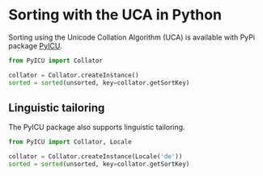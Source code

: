 # Sorting with the UCA in Python

Sorting using the Unicode Collation Algorithm (UCA) is available with PyPi
package [PyICU](https://pypi.python.org/pypi/PyICU).

```python
from PyICU import Collator

collator = Collator.createInstance()
sorted = sorted(unsorted, key=collator.getSortKey)
```

## Linguistic tailoring

The PyICU package also supports linguistic tailoring.

```python
from PyICU import Collator, Locale

collator = Collator.createInstance(Locale('de'))
sorted = sorted(unsorted, key=collator.getSortKey)
```
